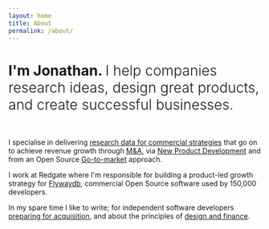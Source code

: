 ```yaml
---
layout: home
title: About
permalink: /about/
---
```


<!-- 
<img src="{{ site.baseurl }}/images/me-circle.png" class="avatar"/> -->



<h1>I'm Jonathan. <span style="font-weight: 300">I help companies research ideas, design great products, and create successful businesses.</span></h1>
<br/>

I specialise in delivering <a href="/special-projects">research data for commercial strategies</a> that go on to achieve revenue growth through <a href="https://www.realwire.com/releases/Redgate-cements-position-as-leading-vendor-with-Flyway-acquisition">M&amp;A</a>, via <a href="https://spawn.cc">New Product Development</a> and from an Open Source <a href="https://www.red-gate.com/blog/database-devops/redgate-embraces-open-source-with-its-ongoing-development-of-flyway">Go-to-market</a> approach. 

I work at Redgate where I'm responsible for building a product-led growth strategy for [Flywaydb](https://flywaydb.org/), commercial Open Source software used by 150,000 developers.

In my spare time I like to write; for independent software developers <a href="https://gitacquired.org">preparing for acquisition</a>, and about the principles of <a href="https://designance.substack.com">design and finance</a>.

